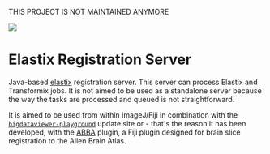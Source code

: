 THIS PROJECT IS NOT MAINTAINED ANYMORE

[![](https://travis-ci.com/NicoKiaru/elastix_registration_server.svg?branch=master)](https://travis-ci.com/NicoKiaru/elastix_registration_server)

# Elastix Registration Server
Java-based [elastix](https://github.com/SuperElastix/elastix) registration server. This server can process Elastix and Transformix jobs.
It is not aimed to be used as a standalone server because the way the tasks are processed and queued 
is not straightforward. 

It is aimed to be used from within ImageJ/Fiji in combination with the [`bigdataviewer-playground`](https://github.com/bigdataviewer/bigdataviewer-playground) 
update site or - that's the reason it has been developed, with the [ABBA](https://c4science.ch/w/bioimaging_and_optics_platform_biop/image-processing/image-to-atlas-registration/) plugin, a Fiji
plugin designed for brain slice registration to the Allen Brain Atlas.
